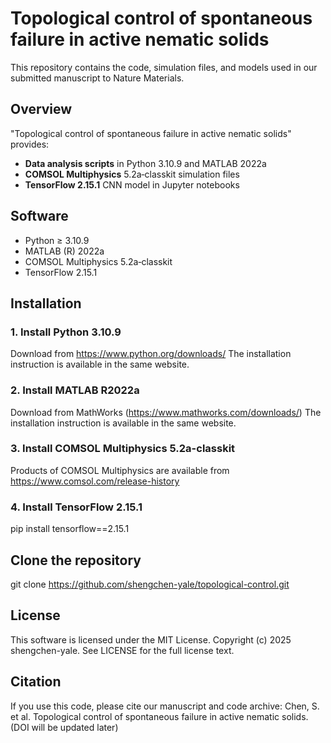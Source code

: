 # Topological control of spontaneous failure in active nematic solids

This repository contains the code, simulation files, and models used in our submitted manuscript to Nature Materials.

## Overview
"Topological control of spontaneous failure in active nematic solids" provides:

- **Data analysis scripts** in Python 3.10.9 and MATLAB 2022a  
- **COMSOL Multiphysics** 5.2a‑classkit simulation files  
- **TensorFlow 2.15.1** CNN model in Jupyter notebooks  

## Software
- Python ≥ 3.10.9  
- MATLAB (R) 2022a  
- COMSOL Multiphysics 5.2a‑classkit  
- TensorFlow 2.15.1  

## Installation

### 1. Install Python 3.10.9
Download from https://www.python.org/downloads/
The installation instruction is available in the same website.

### 2. Install MATLAB R2022a
Download from MathWorks (https://www.mathworks.com/downloads/)
The installation instruction is available in the same website.

### 3. Install COMSOL Multiphysics 5.2a-classkit
Products of COMSOL Multiphysics are available from https://www.comsol.com/release-history

### 4. Install TensorFlow 2.15.1 
pip install tensorflow==2.15.1

## Clone the repository
git clone https://github.com/shengchen-yale/topological-control.git

## License

This software is licensed under the MIT License. Copyright (c) 2025 shengchen-yale. See LICENSE for the full license text.

## Citation

If you use this code, please cite our manuscript and code archive:
Chen, S. et al. Topological control of spontaneous failure in active nematic solids.
(DOI will be updated later)
